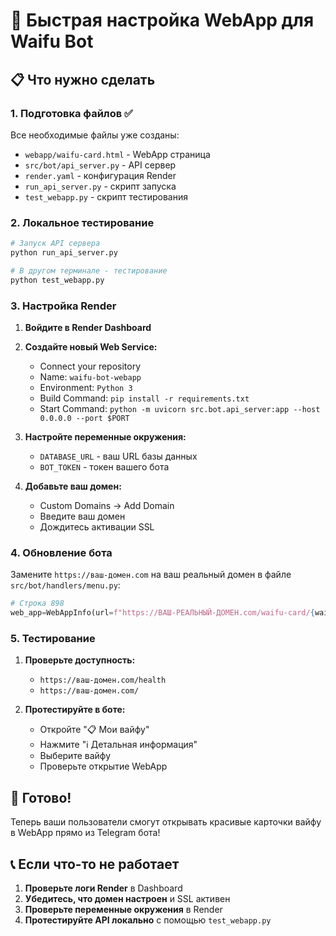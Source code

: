 # 🚀 Быстрая настройка WebApp для Waifu Bot

## 📋 Что нужно сделать

### 1. Подготовка файлов ✅
Все необходимые файлы уже созданы:
- `webapp/waifu-card.html` - WebApp страница
- `src/bot/api_server.py` - API сервер
- `render.yaml` - конфигурация Render
- `run_api_server.py` - скрипт запуска
- `test_webapp.py` - скрипт тестирования

### 2. Локальное тестирование

```bash
# Запуск API сервера
python run_api_server.py

# В другом терминале - тестирование
python test_webapp.py
```

### 3. Настройка Render

1. **Войдите в Render Dashboard**
2. **Создайте новый Web Service:**
   - Connect your repository
   - Name: `waifu-bot-webapp`
   - Environment: `Python 3`
   - Build Command: `pip install -r requirements.txt`
   - Start Command: `python -m uvicorn src.bot.api_server:app --host 0.0.0.0 --port $PORT`

3. **Настройте переменные окружения:**
   - `DATABASE_URL` - ваш URL базы данных
   - `BOT_TOKEN` - токен вашего бота

4. **Добавьте ваш домен:**
   - Custom Domains → Add Domain
   - Введите ваш домен
   - Дождитесь активации SSL

### 4. Обновление бота

Замените `https://ваш-домен.com` на ваш реальный домен в файле `src/bot/handlers/menu.py`:

```python
# Строка 898
web_app=WebAppInfo(url=f"https://ВАШ-РЕАЛЬНЫЙ-ДОМЕН.com/waifu-card/{waifu.id}?waifu_id={waifu.id}")
```

### 5. Тестирование

1. **Проверьте доступность:**
   - `https://ваш-домен.com/health`
   - `https://ваш-домен.com/`

2. **Протестируйте в боте:**
   - Откройте "📋 Мои вайфу"
   - Нажмите "ℹ️ Детальная информация"
   - Выберите вайфу
   - Проверьте открытие WebApp

## 🎯 Готово!

Теперь ваши пользователи смогут открывать красивые карточки вайфу в WebApp прямо из Telegram бота!

## 📞 Если что-то не работает

1. **Проверьте логи Render** в Dashboard
2. **Убедитесь, что домен настроен** и SSL активен
3. **Проверьте переменные окружения** в Render
4. **Протестируйте API локально** с помощью `test_webapp.py`
